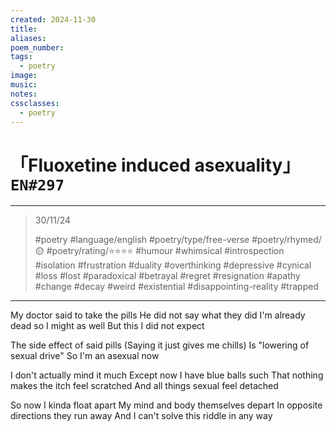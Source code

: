 ```yaml
---
created: 2024-11-30
title:
aliases:
poem_number:
tags:
  - poetry
image:
music:
notes:
cssclasses:
  - poetry
---
```

# 「Fluoxetine induced asexuality」 `EN#297`

---

> 30/11/24
> 
> #poetry 
> #language/english 
> #poetry/type/free-verse 
> #poetry/rhymed/🟡 
> #poetry/rating/⭐⭐⭐⭐ 
> #humour #whimsical #introspection #isolation #frustration #duality #overthinking #depressive #cynical #loss #lost #paradoxical #betrayal #regret #resignation #apathy #change #decay #weird #existential #disappointing-reality #trapped 

---

My doctor said to take the pills
He did not say what they did
I'm already dead so I might as well
But this I did not expect

The side effect of said pills
(Saying it just gives me chills)
Is "lowering of sexual drive"
So I'm an asexual now

I don't actually mind it much
Except now I have blue balls such
That nothing makes the itch feel scratched
And all things sexual feel detached

So now I kinda float apart
My mind and body themselves depart
In opposite directions they run away
And I can't solve this riddle in any way